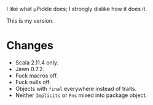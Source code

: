 I like what μPickle does; I strongly dislike how it does it.

This is my version.

Changes
=======

* Scala 2.11.4 only.
* Jawn 0.7.2.
* Fuck macros off.
* Fuck nulls off.
* Objects with `final` everywhere instead of traits.
* Neither `Implicits` or `Fns` mixed into package object.
